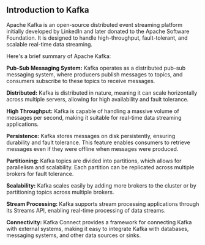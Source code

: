## Introduction to Kafka

Apache Kafka is an open-source distributed event streaming platform initially developed by LinkedIn and later donated to the Apache Software Foundation. It is designed to handle high-throughput, fault-tolerant, and scalable real-time data streaming.

Here's a brief summary of Apache Kafka:

**Pub-Sub Messaging System:** Kafka operates as a distributed pub-sub messaging system, where producers publish messages to topics, and consumers subscribe to these topics to receive messages.

**Distributed:** Kafka is distributed in nature, meaning it can scale horizontally across multiple servers, allowing for high availability and fault tolerance.

**High Throughput:** Kafka is capable of handling a massive volume of messages per second, making it suitable for real-time data streaming applications.

**Persistence:** Kafka stores messages on disk persistently, ensuring durability and fault tolerance. This feature enables consumers to retrieve messages even if they were offline when messages were produced.

**Partitioning:** Kafka topics are divided into partitions, which allows for parallelism and scalability. Each partition can be replicated across multiple brokers for fault tolerance.

**Scalability:** Kafka scales easily by adding more brokers to the cluster or by partitioning topics across multiple brokers.

**Stream Processing:** Kafka supports stream processing applications through its Streams API, enabling real-time processing of data streams.

**Connectivity:** Kafka Connect provides a framework for connecting Kafka with external systems, making it easy to integrate Kafka with databases, messaging systems, and other data sources or sinks.